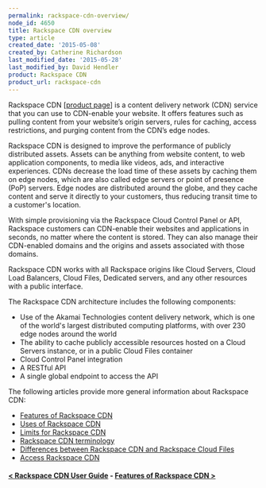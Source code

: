 ```yaml
---
permalink: rackspace-cdn-overview/
node_id: 4650
title: Rackspace CDN overview
type: article
created_date: '2015-05-08'
created_by: Catherine Richardson
last_modified_date: '2015-05-28'
last_modified_by: David Hendler
product: Rackspace CDN
product_url: rackspace-cdn
---
```


Rackspace CDN \[[product
page](http://www.rackspace.com/cloud/cdn-content-delivery-network)\] is
a content delivery network (CDN) service that you can use to CDN-enable
your website. It offers features such as pulling content from your
website&rsquo;s origin servers, rules for caching, access restrictions, and
purging content from the CDN&rsquo;s edge nodes.

Rackspace CDN is designed to improve the performance of publicly
distributed assets. Assets can be anything from website content, to web
application components, to media like videos, ads, and interactive
experiences.  CDNs decrease the load time of these assets by caching
them on edge nodes, which are also called edge servers or point of
presence (PoP) servers.  Edge nodes are distributed around the globe,
and they cache content and serve it directly to your customers, thus
reducing transit time to a customer's location.

With simple provisioning via the Rackspace Cloud Control Panel or API,
Rackspace customers can CDN-enable their websites and applications in
seconds, no matter where the content is stored. They can also manage
their CDN-enabled domains and the origins and assets associated with
those domains.

Rackspace CDN works with all Rackspace origins like Cloud Servers, Cloud
Load Balancers, Cloud Files, Dedicated servers, and any other resources
with a public interface.

The Rackspace CDN architecture includes the following components:

-   Use of the Akamai Technologies content delivery network, which is
    one of the world's largest distributed computing platforms, with
    over 230 edge nodes around the world
-   The ability to cache publicly accessible resources hosted on a Cloud
    Servers instance, or in a public Cloud Files container
-   Cloud Control Panel integration
-   A RESTful API
-   A single global endpoint to access the API

The following articles provide more general information about Rackspace
CDN:

-   [Features of Rackspace
    CDN](/how-to/features-of-rackspace-cdn)
-   [Uses of Rackspace
    CDN](/how-to/uses-of-rackspace-cdn)
-   [Limits for Rackspace
    CDN](/how-to/limits-for-rackspace-cdn)
-   [Rackspace CDN
    terminology](/how-to/rackspace-cdn-terminology)
-   [Differences between Rackspace CDN and Rackspace Cloud
    Files](/how-to/differences-between-rackspace-cdn-and-rackspace-cloud-files)
-   [Access Rackspace
    CDN](/how-to/access-rackspace-cdn)



#### [&lt; Rackspace CDN User Guide](/how-to/rackspace-cdn)    -    [Features of Rackspace CDN &gt;](/how-to/features-of-rackspace-cdn)
